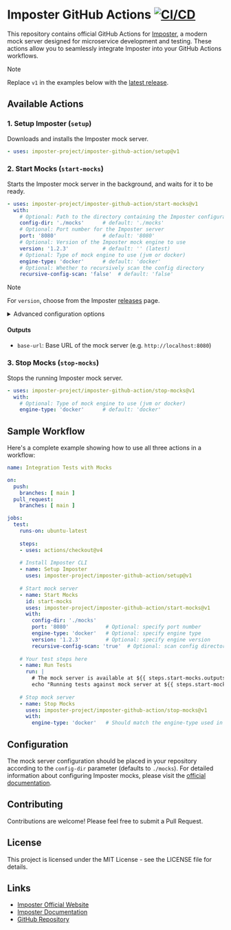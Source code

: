 # Imposter GitHub Actions [![CI/CD](https://github.com/imposter-project/imposter-github-action/actions/workflows/ci.yml/badge.svg)](https://github.com/imposter-project/imposter-github-action/actions/workflows/ci.yml)

This repository contains official GitHub Actions for [Imposter](https://www.imposter.sh), a modern mock server designed for microservice development and testing. These actions allow you to seamlessly integrate Imposter into your GitHub Actions workflows.

> [!NOTE]
> Replace `v1` in the examples below with the [latest release](https://github.com/imposter-project/imposter-github-action/tags).

## Available Actions

### 1. Setup Imposter (`setup`)
Downloads and installs the Imposter mock server.

```yaml
- uses: imposter-project/imposter-github-action/setup@v1
```

### 2. Start Mocks (`start-mocks`)
Starts the Imposter mock server in the background, and waits for it to be ready.

```yaml
- uses: imposter-project/imposter-github-action/start-mocks@v1
  with:
    # Optional: Path to the directory containing the Imposter configuration files
    config-dir: './mocks'      # default: './mocks'
    # Optional: Port number for the Imposter server
    port: '8080'               # default: '8080'
    # Optional: Version of the Imposter mock engine to use
    version: '1.2.3'           # default: '' (latest)
    # Optional: Type of mock engine to use (jvm or docker)
    engine-type: 'docker'      # default: 'docker'
    # Optional: Whether to recursively scan the config directory
    recursive-config-scan: 'false'  # default: 'false'
```

> [!NOTE]
> For `version`, choose from the Imposter [releases](https://github.com/outofcoffee/imposter/releases) page.

<details>
<summary>Advanced configuration options</summary>

- `auto-restart`: Whether to automatically restart when configuration changes (default: false)
- `max-attempts`: Maximum number of attempts to check if the server is ready (default: 30)
- `retry-interval`: Interval in seconds between retry attempts (default: 1)

</details>

#### Outputs
- `base-url`: Base URL of the mock server (e.g. `http://localhost:8080`)

### 3. Stop Mocks (`stop-mocks`)
Stops the running Imposter mock server.

```yaml
- uses: imposter-project/imposter-github-action/stop-mocks@v1
  with:
    # Optional: Type of mock engine to use (jvm or docker)
    engine-type: 'docker'      # default: 'docker'
```

## Sample Workflow

Here's a complete example showing how to use all three actions in a workflow:

```yaml
name: Integration Tests with Mocks

on:
  push:
    branches: [ main ]
  pull_request:
    branches: [ main ]

jobs:
  test:
    runs-on: ubuntu-latest
    
    steps:
    - uses: actions/checkout@v4
    
    # Install Imposter CLI
    - name: Setup Imposter
      uses: imposter-project/imposter-github-action/setup@v1
    
    # Start mock server
    - name: Start Mocks
      id: start-mocks
      uses: imposter-project/imposter-github-action/start-mocks@v1
      with:
        config-dir: './mocks'
        port: '8080'            # Optional: specify port number
        engine-type: 'docker'   # Optional: specify engine type
        version: '1.2.3'        # Optional: specify engine version
        recursive-config-scan: 'true'  # Optional: scan config directory recursively
    
    # Your test steps here
    - name: Run Tests
      run: |
        # The mock server is available at ${{ steps.start-mocks.outputs.base-url }}
        echo "Running tests against mock server at ${{ steps.start-mocks.outputs.base-url }}"
    
    # Stop mock server
    - name: Stop Mocks
      uses: imposter-project/imposter-github-action/stop-mocks@v1
      with:
        engine-type: 'docker'   # Should match the engine-type used in start-mocks
```

## Configuration

The mock server configuration should be placed in your repository according to the `config-dir` parameter (defaults to `./mocks`). For detailed information about configuring Imposter mocks, please visit the [official documentation](https://docs.imposter.sh/configuration/).

## Contributing

Contributions are welcome! Please feel free to submit a Pull Request.

## License

This project is licensed under the MIT License - see the LICENSE file for details.

## Links

- [Imposter Official Website](https://www.imposter.sh)
- [Imposter Documentation](https://docs.imposter.sh)
- [GitHub Repository](https://github.com/imposter-project/imposter-github-action)

